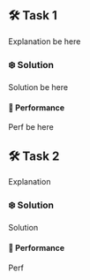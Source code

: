 ## 🛠️ Task 1

Explanation be here

### ❄️ Solution

Solution be here

#### 🚀 Performance

Perf be here

## 🛠️ Task 2

Explanation

### ❄️ Solution

Solution

#### 🚀 Performance

Perf
